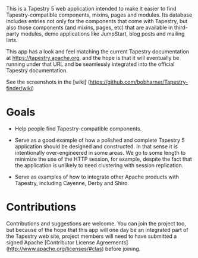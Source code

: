 This is a Tapestry 5 web application intended to make it easier to find
Tapestry-compatible components, mixins, pages and modules. Its database
includes entries not only for the components that come with Tapestry, but
also those components (and mixins, pages, etc) that are available in
third-party modules, demo applications like JumpStart, blog posts and
mailing lists.

This app has a look and feel matching the current Tapestry documentation
at https://tapestry.apache.org, and the hope is that it will eventually
be running under that URL and be seamlessly integrated into the official
Tapestry documentation.

See the screenshots in the [wiki] (https://github.com/bobharner/Tapestry-finder/wiki)

Goals
=====

* Help people find Tapestry-compatible components.

* Serve as a good example of how a polished and complete Tapestry 5
application should be designed and constructed. In that sense it is intentionally
over-engineered in some areas. We go to some length to minimize the use of the
HTTP session, for example, despite the fact that the application is unlikely to
need clustering with session replication.

* Serve as examples of how to integrate other Apache products with Tapestry,
including Cayenne, Derby and Shiro.

Contributions
=============

Contributions and suggestions are welcome. You can join the project too, but
because of the hope that this app will one day be an integrated part of the
Tapestry web site, project members will need to have submitted a signed Apache
[Contributor License Agreements] (http://www.apache.org/licenses/#clas) before
joining.

